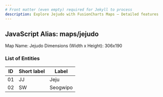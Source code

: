 ```yaml
---
# Front matter (even empty) required for Jekyll to process
description: Explore Jejudo with FusionCharts Maps – Detailed features for seamless integration. Try now & enhance your data visualization today! 
---
```


## JavaScript Alias: maps/jejudo

Map Name: Jejudo
Dimensions (Width x Height): 306x190





### List of Entities

ID | Short label | Label
---|---|---|
01|JJ|Jeju
02|SW|Seogwipo

